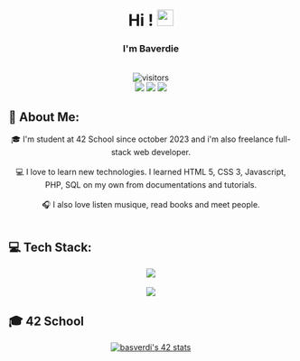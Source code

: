 <h1 align="center" font-size="bold"> Hi ! <img src="https://media.giphy.com/media/hvRJCLFzcasrR4ia7z/giphy.gif" width="29px"> </h1>
<h3 align="center" font-size="bold"> I'm Baverdie </h3>
<div align="center"><br>
	<img src="https://visitor-badge.laobi.icu/badge?page_id=Baverdie&right_color=grey&left_color=#000" alt="visitors">
	<br>
	<a href="https://instagram.com/baverdie.fr" target="_top"><img src="https://img.shields.io/badge/Instagram-%23E4405F.svg?logo=Instagram&logoColor=white"></a>
	<a href="https://www.linkedin.com/in/bastien-verdier-vaissiere-176913271/" target="_blank"><img src="https://img.shields.io/badge/LinkedIn-%230077B5.svg?logo=linkedin&logoColor=white"></a>
	<!-- <a href="https://baverdie.fr" target="_blank"><img src="https://img.shields.io/badge/Portfolio-000?logo=Google-chrome&logoColor=white"></a> --!>
	<!-- <a href="https://discord.gg/io" target="_blank"><img src="https://img.shields.io/badge/Discord-%237289DA.svg?logo=discord&logoColor=white"></a> -->
	<a href="https://paypal.me/Baverdie.dev" target="_blank"><img src="https://img.shields.io/badge/PayPal-00457C?logo=paypal&logoColor=white"></a>
</div>

## 💫 About Me:
<div align="center">
🎓 I'm student at 42 School since october 2023 and i'm also freelance full-stack web developer.<br><br>
💻 I love to learn new technologies. I learned HTML 5, CSS 3, Javascript, PHP, SQL on my own from documentations and tutorials.<br><br>
🎧 I also love listen musique, read books and meet people.
</div>
<br>

## 💻 Tech Stack:
<p align="center">
  <a href="https://skillicons.dev">
		<img src="https://skillicons.dev/icons?i=figma,git,vim,c,html,css,scss,js,vite,nextjs,react,prisma,php,mysql">
	</a>
	<br><br>
		<img src="https://github-readme-stats.vercel.app/api/top-langs/?username=Baverdie&theme=dark&hide_border=false&include_all_commits=false&count_private=true&layout=compact">
</p>

 ## 🎓 42 School
 <div align="center">
 	<a href="https://github.com/oakoudad/badge42"><img src="https://badge.mediaplus.ma/darkgray/basverdi?1337Badge=off&UM6P=off" alt="basverdi's 42 stats" /></a>
 </div>
